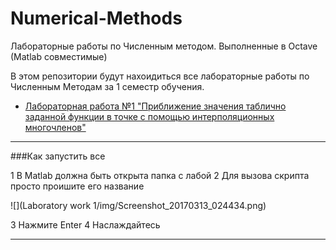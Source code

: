 # Numerical-Methods
Лабораторные работы по Численным методом. Выполненные в Octave (Matlab совместимые)

В этом репозитории будут нахоидиться все лабораторные работы по Численным Методам за 1 семестр обучения.

* [Лабораторная работа №1 "Приближение значения таблично заданной функции в точке с помощью интерполяционных многочленов"](https://github.com/mr8bit/Numerical-Methods/tree/master/Laboratory%20work%201)


***
###Как запустить все

 1 В Matlab должна быть открыта папка с лабой
 2 Для вызова скрипта просто проишите его название

![](Laboratory work 1/img/Screenshot_20170313_024434.png) 

 3 Нажмите Enter
 4 Наслаждайтесь 
***

